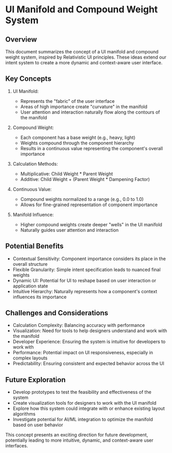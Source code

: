 # UI Manifold and Compound Weight System

## Overview

This document summarizes the concept of a UI manifold and compound weight system, inspired by Relativistic UI principles. These ideas extend our intent system to create a more dynamic and context-aware user interface.

## Key Concepts

1. UI Manifold:

   - Represents the "fabric" of the user interface
   - Areas of high importance create "curvature" in the manifold
   - User attention and interaction naturally flow along the contours of the manifold

2. Compound Weight:

   - Each component has a base weight (e.g., heavy, light)
   - Weights compound through the component hierarchy
   - Results in a continuous value representing the component's overall importance

3. Calculation Methods:

   - Multiplicative: Child Weight \* Parent Weight
   - Additive: Child Weight + (Parent Weight \* Dampening Factor)

4. Continuous Value:

   - Compound weights normalized to a range (e.g., 0.0 to 1.0)
   - Allows for fine-grained representation of component importance

5. Manifold Influence:
   - Higher compound weights create deeper "wells" in the UI manifold
   - Naturally guides user attention and interaction

## Potential Benefits

- Contextual Sensitivity: Component importance considers its place in the overall structure
- Flexible Granularity: Simple intent specification leads to nuanced final weights
- Dynamic UI: Potential for UI to reshape based on user interaction or application state
- Intuitive Hierarchy: Naturally represents how a component's context influences its importance

## Challenges and Considerations

- Calculation Complexity: Balancing accuracy with performance
- Visualization: Need for tools to help designers understand and work with the manifold
- Developer Experience: Ensuring the system is intuitive for developers to work with
- Performance: Potential impact on UI responsiveness, especially in complex layouts
- Predictability: Ensuring consistent and expected behavior across the UI

## Future Exploration

- Develop prototypes to test the feasibility and effectiveness of the system
- Create visualization tools for designers to work with the UI manifold
- Explore how this system could integrate with or enhance existing layout algorithms
- Investigate potential for AI/ML integration to optimize the manifold based on user behavior

This concept presents an exciting direction for future development, potentially leading to more intuitive, dynamic, and context-aware user interfaces.
